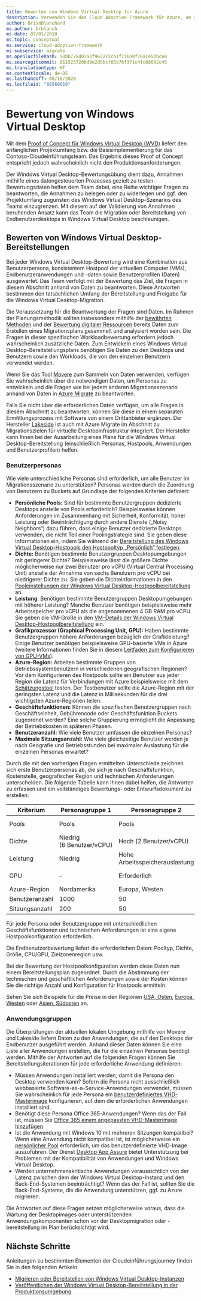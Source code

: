 ```yaml
---
title: Bewerten von Windows Virtual Desktop für Azure
description: Verwenden Sie das Cloud Adoption Framework für Azure, um sich mit bewährten Methoden für die Windows Virtual Desktop-Migration vertraut zu machen, mit denen Sie die Komplexität reduzieren und den Migrationsprozess standardisieren können.
author: BrianBlanchard
ms.author: brblanch
ms.date: 07/01/2010
ms.topic: conceptual
ms.service: cloud-adoption-framework
ms.subservice: migrate
ms.openlocfilehash: 50bb778d07a3f963272ca1f716a9f76ace5bbc60
ms.sourcegitcommit: 011525720bd9e2d9bcf03a76f371c4fc68092c45
ms.translationtype: HT
ms.contentlocale: de-DE
ms.lasthandoff: 08/18/2020
ms.locfileid: "88569619"
---
```

# <a name="windows-virtual-desktop-assessment"></a>Bewertung von Windows Virtual Desktop

Mit dem [Proof of Concept für Windows Virtual Desktop (WVD)](./proof-of-concept.md) liefert den anfänglichen Projektumfang bzw. die Basisimplementierung für das Contoso-Cloudeinführungsteam. Das Ergebnis dieses Proof of Concept entspricht jedoch wahrscheinlich nicht den Produktionsanforderungen.

Der Windows Virtual Desktop-Bewertungsübung dient dazu, Annahmen mithilfe eines datengesteuerten Prozesses gezielt zu testen. Bewertungsdaten helfen dem Team dabei, eine Reihe wichtiger Fragen zu beantworten, die Annahmen zu belegen oder zu widerlegen und ggf. den Projektumfang zugunsten des Windows Virtual Desktop-Szenarios des Teams einzugrenzen. Mit diesem auf der Validierung von Annahmen beruhenden Ansatz kann das Team die Migration oder Bereitstellung von Endbenutzerdesktops in Windows Virtual Desktop beschleunigen.

## <a name="assess-windows-virtual-desktop-deployments"></a>Bewerten von Windows Virtual Desktop-Bereitstellungen

Bei jeder Windows Virtual Desktop-Bewertung wird eine Kombination aus Benutzerpersona, konsistentem Hostpool der virtuellen Computer (VMs), Endbenutzeranwendungen und -daten sowie Benutzerprofilen (Daten) ausgewertet. Das Team verfolgt mit der Bewertung das Ziel, die Fragen in diesem Abschnitt anhand von Daten zu beantworten. Diese Antworten bestimmen den tatsächlichen Umfang der Bereitstellung und Freigabe für die Windows Virtual Desktop-Migration.

Die Voraussetzung für die Beantwortung der Fragen sind Daten. Im Rahmen der Planungsmethodik sollten insbesondere mithilfe der [bewährten Methoden](../../plan/index.md) und der [Bewertung digitaler Ressourcen](../../digital-estate/index.md) bereits Daten zum Erstellen eines Migrationsplans gesammelt und analysiert worden sein. Die Fragen in dieser spezifischen Workloadbewertung erfordern jedoch wahrscheinlich zusätzliche Daten. Zum Entwickeln eines Windows Virtual Desktop-Bereitstellungsplans benötigen Sie Daten zu den Desktops und Benutzern sowie den Workloads, die von den einzelnen Benutzern verwendet werden.

Wenn Sie das Tool [Movere](/azure/migrate/migrate-services-overview#movere) zum Sammeln von Daten verwenden, verfügen Sie wahrscheinlich über die notwendigen Daten, um Personas zu entwickeln und die Fragen wie bei jedem anderen Migrationsszenario anhand von Daten in [Azure Migrate](/azure/migrate) zu beantworten.

Falls Sie nicht über die erforderlichen Daten verfügen, um alle Fragen in diesem Abschnitt zu beantworten, können Sie diese in einem separaten Ermittlungsprozess mit Software von einem Drittanbieter ergänzen. Der Hersteller [Lakeside](/azure/migrate/migrate-services-overview#isv-integration) ist auch mit Azure Migrate im Abschnitt zu Migrationszielen für virtuelle Desktopinfrastruktur integriert. Der Hersteller kann Ihnen bei der Ausarbeitung eines Plans für die Windows Virtual Desktop-Bereitstellung (einschließlich Personas, Hostpools, Anwendungen und Benutzerprofilen) helfen.

### <a name="user-personas"></a>Benutzerpersonas

Wie viele unterschiedliche Personas sind erforderlich, um alle Benutzer im Migrationsszenario zu unterstützen? Personas werden durch die Zuordnung von Benutzern zu Buckets auf Grundlage der folgenden Kriterien definiert:

- **Persönliche Pools:** Sind für bestimmte Benutzergruppen dedizierte Desktops anstelle von Pools erforderlich? Beispielsweise können Anforderungen im Zusammenhang mit Sicherheit, Konformität, hoher Leistung oder Beeinträchtigung durch andere Dienste („Noisy Neighbors“) dazu führen, dass einige Benutzer dedizierte Desktops verwenden, die nicht Teil einer Poolingstrategie sind. Sie geben diese Informationen ein, indem Sie während der [Bereitstellung des Windows Virtual Desktop-Hostpools den Hostpooltyp „Persönlich“ festlegen](/azure/virtual-desktop/create-host-pools-azure-marketplace#begin-the-host-pool-setup-process).
- **Dichte:** Benötigen bestimmte Benutzergruppen Desktopumgebungen mit geringerer Dichte? Beispielsweise lässt die größere Dichte möglicherweise nur zwei Benutzer pro vCPU (Virtual Central Processing Unit) anstelle der Annahme von sechs Benutzern pro vCPU bei niedrigerer Dichte zu. Sie geben die Dichteinformationen in den [Pooleinstellungen der Windows Virtual Desktop-Hostpoolbereitstellung](/azure/virtual-desktop/create-host-pools-azure-marketplace#begin-the-host-pool-setup-process) an.
- **Leistung**: Benötigen bestimmte Benutzergruppen Desktopumgebungen mit höherer Leistung? Manche Benutzer benötigen beispielsweise mehr Arbeitsspeicher pro vCPU als die angenommenen 4&nbsp;GB RAM pro vCPU. Sie geben die VM-Größe in den [VM-Details der Windows Virtual Desktop-Hostpoolbereitstellung](/azure/virtual-desktop/create-host-pools-azure-marketplace#virtual-machine-details) ein.
- **Grafikprozessor (Graphical Processing Unit, GPU):** Haben bestimmte Benutzergruppen höhere Anforderungen bezüglich der Grafikleistung? Einige Benutzer benötigen beispielsweise GPU-basierte VMs in Azure (weitere Informationen finden Sie in diesem [Leitfaden zum Konfigurieren von GPU-VMs](/azure/virtual-desktop/configure-vm-gpu)).
- **Azure-Region:** Arbeiten bestimmte Gruppen von Betriebssystembenutzern in verschiedenen geografischen Regionen? Vor dem Konfigurieren des Hostpools sollte ein Benutzer aus jeder Region die Latenz für Verbindungen mit Azure beispielsweise mit dem [Schätzungstool](https://azure.microsoft.com/services/virtual-desktop/assessment/#estimation-tool) testen. Der Testbenutzer sollte die Azure-Region mit der geringsten Latenz und die Latenz in Millisekunden für die drei wichtigsten Azure-Regionen teilen.
- **Geschäftsfunktionen:** Können die spezifischen Benutzergruppen nach Geschäftseinheit, Gebührencode oder Geschäftsfunktion Buckets zugeordnet werden? Eine solche Gruppierung ermöglicht die Anpassung der Betriebskosten in späteren Phasen.
- **Benutzeranzahl:** Wie viele Benutzer umfassen die einzelnen Personas?
- **Maximale Sitzungsanzahl:** Wie viele gleichzeitige Benutzer werden je nach Geografie und Betriebsstunden bei maximaler Auslastung für die einzelnen Personas erwartet?

Durch die mit den vorherigen Fragen ermittelten Unterschiede zeichnen sich erste Benutzerpersonas ab, die sich je nach Geschäftsfunktion, Kostenstelle, geografischer Region und technischen Anforderungen unterscheiden. Die folgende Tabelle kann Ihnen dabei helfen, die Antworten zu erfassen und ein vollständiges Bewertungs- oder Entwurfsdokument zu erstellen:

| Kriterium  | Personagruppe&nbsp;1  | Personagruppe&nbsp;2  | Personagruppe&nbsp;3  |
|---------|---------|---------|---------|
| Pools  | Pools | Pools | Dediziert (Sicherheitsaspekte) |
| Dichte | Niedrig (6&nbsp;Benutzer/vCPU) | Hoch (2&nbsp;Benutzer/vCPU) | Dediziert (1&nbsp;Benutzer/vCPU) |
| Leistung | Niedrig | Hohe Arbeitsspeicherauslastung | Niedrig |
| GPU | – | Erforderlich | NICHT ZUTREFFEND |
| Azure-Region | Nordamerika | Europa, Westen | Nordamerika |
| Benutzeranzahl | 1000 | 50 | 20 |
| Sitzungsanzahl | 200 | 50 | 10 |

Für jede Persona oder Benutzergruppe mit unterschiedlichen Geschäftsfunktionen und technischen Anforderungen ist eine eigene Hostpoolkonfiguration erforderlich.

Die Endbenutzerbewertung liefert die erforderlichen Daten: Pooltyp, Dichte, Größe, CPU/GPU, Zielzonenregion usw.

Bei der Bewertung der Hostpoolkonfiguration werden diese Daten nun einem Bereitstellungsplan zugeordnet. Durch die Abstimmung der technischen und geschäftlichen Anforderungen sowie der Kosten können Sie die richtige Anzahl und Konfiguration für Hostpools ermitteln.

Sehen Sie sich Beispiele für die Preise in den Regionen [USA, Osten](https://azure.com/e/448606254c9a44f88798892bb8e0ef3c), [Europa, Westen](https://azure.com/e/61a376d5f5a641e8ac31d1884ade9e55) oder [Asien, Südosten](https://azure.com/e/7cf555068922461587d0aa99a476f926) an.

### <a name="application-groups"></a>Anwendungsgruppen

Die Überprüfungen der aktuellen lokalen Umgebung mithilfe von Movere und Lakeside liefern Daten zu den Anwendungen, die auf den Desktops der Endbenutzer ausgeführt werden. Anhand dieser Daten können Sie eine Liste aller Anwendungen erstellen, die für die einzelnen Personas benötigt werden. Mithilfe der Antworten auf die folgenden Fragen können Sie Bereitstellungsiterationen für jede erforderliche Anwendung definieren:

- Müssen Anwendungen installiert werden, damit die Persona den Desktop verwenden kann? Sofern die Persona nicht ausschließlich webbasierte Software-as-a-Service-Anwendungen verwendet, müssen Sie wahrscheinlich für jede Persona ein [benutzerdefiniertes VHD-Masterimage](/azure/virtual-desktop/set-up-customize-master-image) konfigurieren, auf dem die erforderlichen Anwendungen installiert sind.
- Benötigt diese Persona Office 365-Anwendungen? Wenn das der Fall ist, müssen Sie [Office 365 einem angepassten VHD-Masterimage hinzufügen](/azure/virtual-desktop/install-office-on-wvd-master-image).
- Ist die Anwendung mit Windows&nbsp;10 mit mehreren Sitzungen kompatibel? Wenn eine Anwendung nicht kompatibel ist, ist möglicherweise ein [persönlicher Pool](/azure/virtual-desktop/configure-host-pool-personal-desktop-assignment-type) erforderlich, um das benutzerdefinierte VHD-Image auszuführen. Der Dienst [Desktop App Assure](/fasttrack/win-10-app-assure-assistance-offered) bietet Unterstützung bei Problemen mit der Kompatibilität von Anwendungen und Windows Virtual Desktop.
- Werden unternehmenskritische Anwendungen voraussichtlich von der Latenz zwischen dem der Windows Virtual Desktop-Instanz und den Back-End-Systemen beeinträchtigt? Wenn das der Fall ist, sollten Sie die Back-End-Systeme, die die Anwendung unterstützen, ggf. zu Azure migrieren.

Die Antworten auf diese Fragen setzen möglicherweise voraus, dass die Wartung der Desktopimages oder unterstützenden Anwendungskomponenten schon vor der Desktopmigration oder -bereitstellung im Plan berücksichtigt wird.

## <a name="next-steps"></a>Nächste Schritte

Anleitungen zu bestimmten Elementen der Cloudeinführungsjourney finden Sie in den folgenden Artikeln:

- [Migrieren oder Bereitstellen von Windows Virtual Desktop-Instanzen](./migrate-deploy.md)
- [Veröffentlichen der Windows Virtual Desktop-Bereitstellung in der Produktionsumgebung](./migrate-release.md)
